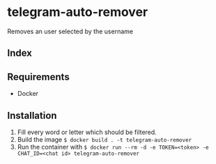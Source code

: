 # telegram-auto-remover
Removes an user selected by the username

## Index

## Requirements
* Docker

## Installation
1. Fill every word or letter which should be filtered.
2. Build the image `$ docker build . -t telegram-auto-remover`
3. Run the container with `$ docker run --rm -d -e TOKEN=<token> -e CHAT_ID=<chat id> telegram-auto-remover`
